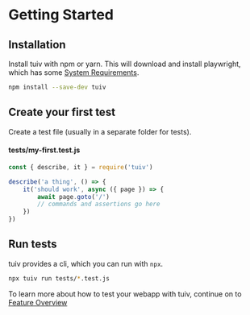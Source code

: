 # Getting Started

## Installation

Install tuiv with npm or yarn. This will download and install playwright, which has some [System Requirements](https://playwright.dev/docs/intro/#system-requirements).

```bash
npm install --save-dev tuiv
```

## Create your first test

Create a test file (usually in a separate folder for tests).

#### tests/my-first.test.js
```js
const { describe, it } = require('tuiv')

describe('a thing', () => {
	it('should work', async ({ page }) => {
		await page.goto('/')
		// commands and assertions go here
	})
})
```


## Run tests

tuiv provides a cli, which you can run with `npx`.

```bash
npx tuiv run tests/*.test.js
```

To learn more about how to test your webapp with tuiv, continue on to [Feature Overview](/guide/features)

